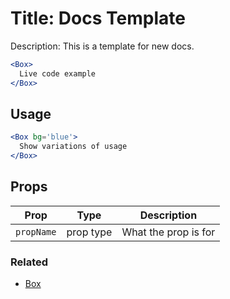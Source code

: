 # Title: Docs Template

Description: This is a template for new docs.

```.jsx
<Box>
  Live code example
</Box>
```

## Usage

```.jsx
<Box bg='blue'>
  Show variations of usage
</Box>
```

## Props

| Prop       | Type      | Description          |
| ---------- | --------- | -------------------- |
| `propName` | prop type | What the prop is for |

### Related

- [Box](/Box)
